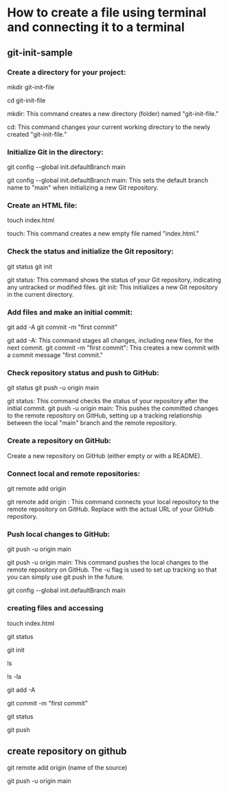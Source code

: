# How to create a file using terminal and connecting it to a terminal 
## git-init-sample


### Create a directory for your project:

<p>mkdir git-init-file</p>
<p>cd git-init-file</p>

<p>mkdir: This command creates a new directory (folder) named "git-init-file."</p>
<p>cd: This command changes your current working directory to the newly created "git-init-file."</p>

### Initialize Git in the directory:

<p>git config --global init.defaultBranch main</p>

git config --global init.defaultBranch main: This sets the default branch name to "main" when initializing a new Git repository.

### Create an HTML file:
touch index.html

touch: This command creates a new empty file named "index.html."

### Check the status and initialize the Git repository:
git status
git init

git status: This command shows the status of your Git repository, indicating any untracked or modified files.
git init: This initializes a new Git repository in the current directory.

### Add files and make an initial commit:
git add -A
git commit -m "first commit"

git add -A: This command stages all changes, including new files, for the next commit.
git commit -m "first commit": This creates a new commit with a commit message "first commit."

### Check repository status and push to GitHub:
git status
git push -u origin main

git status: This command checks the status of your repository after the initial commit.
git push -u origin main: This pushes the committed changes to the remote repository on GitHub, setting up a tracking relationship between the local "main" branch and the remote repository.


### Create a repository on GitHub:
Create a new repository on GitHub (either empty or with a README).

### Connect local and remote repositories:
git remote add origin <repository-url>

git remote add origin <repository-url>: This command connects your local repository to the remote repository on GitHub. Replace <repository-url> with the actual URL of your GitHub repository.

### Push local changes to GitHub:
git push -u origin main

git push -u origin main: This command pushes the local changes to the remote repository on GitHub. The -u flag is used to set up tracking so that you can simply use git push in the future.








git config --global init.defaultBranch main

### creating files and accessing 

touch index.html

git status

git init

ls 

ls -la

git add -A

git commit -m "first commit"

git status

git push 

## create repository on github

git remote add origin (name of the source)

git push -u origin main 



